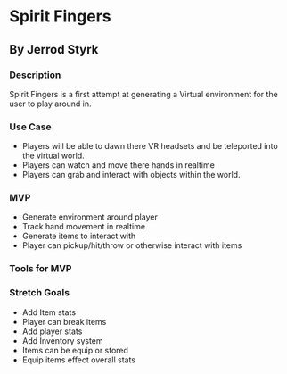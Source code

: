 # Spirit Fingers

## By Jerrod Styrk

### Description
Spirit Fingers is a first attempt at generating a Virtual environment for the user to play around in.

### Use Case
* Players will be able to dawn there VR headsets and be teleported into the virtual world.
* Players can watch and move there hands in realtime
* Players can grab and interact with objects within the world.

### MVP
* Generate environment around player
* Track hand movement in realtime
* Generate items to interact with
* Player can pickup/hit/throw or otherwise interact with items

### Tools for MVP


### Stretch Goals
* Add Item stats
* Player can break items
* Add player stats
* Add Inventory system
* Items can be equip or stored
* Equip items effect overall stats
